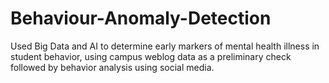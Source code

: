 # Behaviour-Anomaly-Detection
Used Big Data and AI to determine early markers of mental health illness in student behavior, using campus weblog data as a preliminary check followed by behavior analysis using social media.
